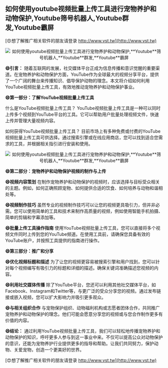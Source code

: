 ## **如何使用youtube视频批量上传工具进行宠物养护和动物保护,**Youtube**筛号机器人,**Youtube**群发,**Youtube**霸屏**

[😍想了解推广相关软件的朋友请登录 http://www.vst.tw](http://www.vst.tw)

 <center><img src="https://vst.tw/MP4/tuiguang/png/1.png" alt="如何使用youtube视频批量上传工具进行宠物养护和动物保护,**Youtube**筛号机器人,**Youtube**群发,**Youtube**霸屏"></center>

**😄引言：**
随着互联网的发展，社交媒体平台正成为信息传播和意识觉醒的重要渠道。在宠物养护和动物保护方面，YouTube作为全球最大的视频分享平台，提供了一个广阔的舞台来传播知识、倡导保护动物的理念。本文将介绍如何利用YouTube视频批量上传工具，有效地推动宠物养护和动物保护事业。

**😄第一部分：了解YouTube视频批量上传工具**

什么是YouTube视频批量上传工具？
YouTube视频批量上传工具是一种可以同时上传多个视频到YouTube平台的工具。它可以帮助用户批量处理视频文件，快速上传并管理大量视频内容。

如何获得YouTube视频批量上传工具？
目前市场上有多种免费或付费的YouTube视频批量上传工具可供选择。通过搜索引擎或在线应用商店，您可以找到适合您需求的工具，并根据相关指引进行安装和使用。

 <center><img src="https://vst.tw/MP4/tuiguang/png/0.png" alt="如何使用youtube视频批量上传工具进行宠物养护和动物保护,**Youtube**筛号机器人,**Youtube**群发,**Youtube**霸屏"></center>

**😄第二部分：宠物养护和动物保护视频的制作与上传**

**😄视频内容策划**
在制作宠物养护和动物保护的视频时，应该选择与目标受众相关的主题。例如，如何正确照顾宠物、如何提供合适的饮食、如何培养与动物和谐相处等。

**😄视频制作技巧**
虽然专业的视频制作技巧可以让您的视频更具吸引力，但并非必需。您可以使用简单的工具和技术来制作高质量的视频，例如使用智能手机拍摄、简单的剪辑和字幕添加等。

**😄批量上传工具操作指南**
使用YouTube视频批量上传工具，您可以直接将多个视频文件同时上传到您的YouTube频道。在使用工具前，请确保您具备有效的YouTube账户，并按照工具提供的指南进行操作。

**😄第三部分：推广和分享**

**😄优化视频标题和描述**
为了让您的视频更容易被搜索引擎和用户找到，您可以针对每个视频编写有吸引力的标题和详细的描述。确保关键词准确描述您视频的内容。

**😄利用社交媒体传播**
除了YouTube平台，您还可以利用其他社交媒体平台，如Facebook、Instagram和Twitter等，与更广泛的受众分享您的视频。通过发布链接或嵌入视频，您可以扩大影响力并吸引更多观众。

**😄与相关组织合作**
与宠物保护组织、动物福利机构或志愿者团体合作，共同推广宠物养护和动物保护的理念。他们可能会愿意分享您的视频或与您合作制作更多有价值的内容。

**😄结论：**
通过利用YouTube视频批量上传工具，我们可以轻松地传播宠物养护和动物保护的知识，呼吁更多人参与到这一事业中来。不仅可以提高公众对动物保护的意识，还能为宠物养护行业提供更多的指导和帮助。让我们共同努力，保护动物、关爱宠物，创造一个更美好的世界。

[😍想了解推广相关软件的朋友请登录 http://www.vst.tw](http://www.vst.tw)




